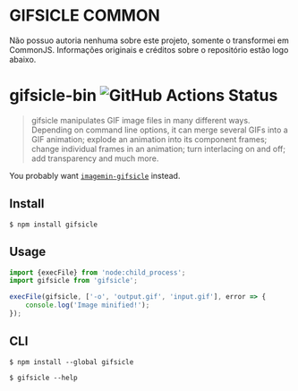 # GIFSICLE COMMON
Não possuo autoria nenhuma sobre este projeto, somente o transformei em CommonJS. 
Informações originais e créditos sobre o repositório estão logo abaixo.

# gifsicle-bin ![GitHub Actions Status](https://github.com/imagemin/gifsicle-bin/workflows/test/badge.svg?branch=main)

> gifsicle manipulates GIF image files in many different ways. Depending on command line options, it can merge several GIFs into a GIF animation; explode an animation into its component frames; change individual frames in an animation; turn interlacing on and off; add transparency and much more.

You probably want [`imagemin-gifsicle`](https://github.com/imagemin/imagemin-gifsicle) instead.

## Install

```
$ npm install gifsicle
```

## Usage

```js
import {execFile} from 'node:child_process';
import gifsicle from 'gifsicle';

execFile(gifsicle, ['-o', 'output.gif', 'input.gif'], error => {
	console.log('Image minified!');
});
```

## CLI

```
$ npm install --global gifsicle
```

```
$ gifsicle --help
```
